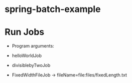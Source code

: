 # spring-batch-example

# Run Jobs
- Program arguments:

* helloWorldJob

* divisiblebyTwoJob

* FixedWidthFileJob -> fileName=file:files/fixedLength.txt